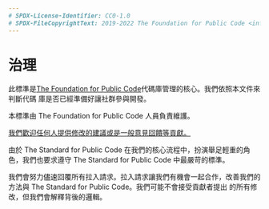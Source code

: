 ```yaml
---
# SPDX-License-Identifier: CC0-1.0
# SPDX-FileCopyrightText: 2019-2022 The Foundation for Public Code <info@publiccode.net>, https://standard.publiccode.net/AUTHORS
---
```

# 治理

此標準是[The Foundation for Public Code](https://publiccode.net/)代碼庫管理的核心。我們依照本文件來判斷代碼
庫是否已經準備好讓社群參與開發。

本標準由 The Foundation for Public Code 人員負責維護。

[我們歡迎任何人提供修改的建議或是一般意見回饋等貢獻。](/CONTRIBUTING.md)

由於 The Standard for Public Code 在我們的核心流程中，扮演舉足輕重的角色，我們也要求遵守 The Standard for
Public Code 中最嚴苛的標準。

我們會努力儘速回覆所有拉入請求。拉入請求讓我們有機會一起合作，改善我們的方法與 The Standard for Public Code。我們可能不會接受貢獻者提出
的所有修改，但我們會解釋背後的邏輯。
